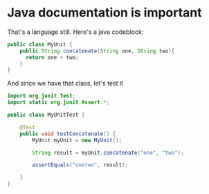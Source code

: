# Java documentation is important

That's a language still. Here's a java codeblock:

```java
public class MyUnit {
    public String concatenate(String one, String two){
      return one + two;
    }
}
```

And since we have that class, let's test it

```java
import org.junit.Test;
import static org.junit.Assert.*;

public class MyUnitTest {

    @Test
    public void testConcatenate() {
        MyUnit myUnit = new MyUnit();

        String result = myUnit.concatenate("one", "two");

        assertEquals("onetwo", result);

    }
}

```
